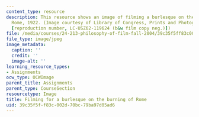 ```yaml
---
content_type: resource
description: This resource shows an image of filming a burlesque on the burning of
  Rome, 1922. (Image courtesy of Library of Congress, Prints and Photographs Division
  [reproduction number, LC-USZ62-119624 (b&w film copy neg.)])
file: /media/courses/24-213-philosophy-of-film-fall-2004/39c35f5ff83c002d70bc79ba97d05ad6_chp_phil_film.jpg
file_type: image/jpeg
image_metadata:
  caption: ''
  credit: ''
  image-alt: ''
learning_resource_types:
- Assignments
ocw_type: OCWImage
parent_title: Assignments
parent_type: CourseSection
resourcetype: Image
title: Filming for a burlesque on the burning of Rome
uid: 39c35f5f-f83c-002d-70bc-79ba97d05ad6
---
```


